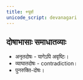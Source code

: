 ```yaml
---
title: +पूर्वा
unicode_script: devanagari
---
```


## दोषाभासाः समाधातव्याः
- अनृतदोषः - यागेऽपि अवृष्टिः।
- व्याघातदोषः - contradiction।
- पुनरुक्ति-दोषः।